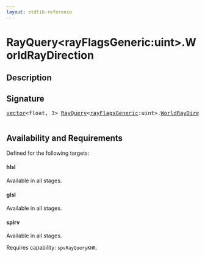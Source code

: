 ```yaml
---
layout: stdlib-reference
---
```


# RayQuery\<rayFlagsGeneric:uint\>\.WorldRayDirection

## Description





## Signature 

<pre>
<a href="/stdlib-reference/types/vector/index" class="code_type">vector</a>&lt;float, 3&gt; <a href="/stdlib-reference/types/RayQuery/index" class="code_type">RayQuery</a>&lt;<a href="/stdlib-reference/types/RayQuery/index#typeparam-rayFlagsGeneric" class="code_var">rayFlagsGeneric</a>:uint&gt;.<a href="/stdlib-reference/types/RayQuery/WorldRayDirection">WorldRayDirection</a>();

</pre>

## Availability and Requirements

Defined for the following targets:

#### hlsl
Available in all stages.

#### glsl
Available in all stages.

#### spirv
Available in all stages.

Requires capability: `spvRayQueryKHR`.


